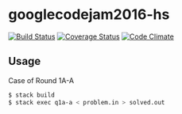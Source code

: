 # googlecodejam2016-hs

[![Build Status](https://travis-ci.org/yuto-matsum/googlecodejam2016-hs.svg?branch=master)](https://travis-ci.org/yuto-matsum/googlecodejam2016-hs)
[![Coverage Status](https://coveralls.io/repos/github/yuto-matsum/googlecodejam2016-hs/badge.svg?branch=master)](https://coveralls.io/github/yuto-matsum/googlecodejam2016-hs?branch=master)
[![Code Climate](https://codeclimate.com/github/yuto-matsum/googlecodejam2016-hs/badges/gpa.svg)](https://codeclimate.com/github/yuto-matsum/googlecodejam2016-hs)

## Usage

Case of Round 1A-A

```sh
$ stack build
$ stack exec q1a-a < problem.in > solved.out
```
